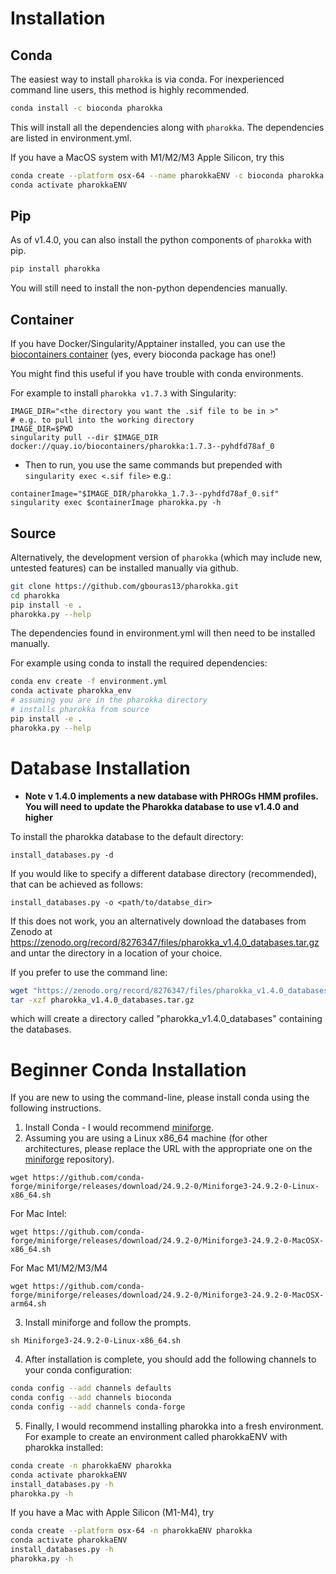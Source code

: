 # Installation

## Conda

The easiest way to install `pharokka` is via conda. For inexperienced command line users, this method is highly recommended.

```bash
conda install -c bioconda pharokka
```

This will install all the dependencies along with `pharokka`. The dependencies are listed in environment.yml.

If you have a MacOS system with M1/M2/M3 Apple Silicon, try this 

```bash
conda create --platform osx-64 --name pharokkaENV -c bioconda pharokka
conda activate pharokkaENV
```

## Pip

As of v1.4.0, you can also install the python components of `pharokka` with pip.

```bash
pip install pharokka
```

You will still need to install the non-python dependencies manually.

## Container

If you have Docker/Singularity/Apptainer installed, you can use the [biocontainers container](https://quay.io/repository/biocontainers/pharokka?tab=tags) (yes, every bioconda package has one!)

You might find this useful if you have trouble with conda environments.

For example to install `pharokka v1.7.3` with Singularity:

```
IMAGE_DIR="<the directory you want the .sif file to be in >"
# e.g. to pull into the working directory
IMAGE_DIR=$PWD
singularity pull --dir $IMAGE_DIR docker://quay.io/biocontainers/pharokka:1.7.3--pyhdfd78af_0
```

* Then to run, you use the same commands but prepended with `singularity exec <.sif file>` e.g.:

```
containerImage="$IMAGE_DIR/pharokka_1.7.3--pyhdfd78af_0.sif"
singularity exec $containerImage pharokka.py -h
```

## Source

Alternatively, the development version of `pharokka` (which may include new, untested features) can be installed manually via github. 

```bash
git clone https://github.com/gbouras13/pharokka.git
cd pharokka
pip install -e .
pharokka.py --help
```

The dependencies found in environment.yml will then need to be installed manually.

For example using conda to install the required dependencies:

```bash
conda env create -f environment.yml
conda activate pharokka_env
# assuming you are in the pharokka directory 
# installs pharokka from source
pip install -e .
pharokka.py --help
```

# Database Installation

* **Note v 1.4.0 implements a new database with PHROGs HMM profiles. You will need to update the Pharokka database to use v1.4.0 and higher**

To install the pharokka database to the default directory:

`install_databases.py -d`

If you would like to specify a different database directory (recommended), that can be achieved as follows:

`install_databases.py -o <path/to/databse_dir>`

If this does not work, you an alternatively download the databases from Zenodo at https://zenodo.org/record/8276347/files/pharokka_v1.4.0_databases.tar.gz and untar the directory in a location of your choice.

If you prefer to use the command line:

```bash
wget "https://zenodo.org/record/8276347/files/pharokka_v1.4.0_databases.tar.gz"
tar -xzf pharokka_v1.4.0_databases.tar.gz
```

which will create a directory called "pharokka_v1.4.0_databases" containing the databases.

# Beginner Conda Installation

If you are new to using the command-line, please install conda using the following instructions.

1. Install Conda - I would recommend [miniforge](https://github.com/conda-forge/miniforge).
2. Assuming you are using a Linux x86_64 machine (for other architectures, please replace the URL with the appropriate one on the [miniforge](https://github.com/conda-forge/miniforge) repository).

`wget https://github.com/conda-forge/miniforge/releases/download/24.9.2-0/Miniforge3-24.9.2-0-Linux-x86_64.sh`

For Mac Intel:

`wget https://github.com/conda-forge/miniforge/releases/download/24.9.2-0/Miniforge3-24.9.2-0-MacOSX-x86_64.sh`

For Mac M1/M2/M3/M4

`wget https://github.com/conda-forge/miniforge/releases/download/24.9.2-0/Miniforge3-24.9.2-0-MacOSX-arm64.sh`

3. Install miniforge and follow the prompts.

`sh Miniforge3-24.9.2-0-Linux-x86_64.sh`

4. After installation is complete, you should add the following channels to your conda configuration:

```bash
conda config --add channels defaults
conda config --add channels bioconda
conda config --add channels conda-forge
```

 5. Finally, I would recommend installing pharokka into a fresh environment. For example to create an environment called pharokkaENV with pharokka installed:

```bash
conda create -n pharokkaENV pharokka
conda activate pharokkaENV
install_databases.py -h
pharokka.py -h
```

If you have a Mac with Apple Silicon (M1-M4), try

```bash
conda create --platform osx-64 -n pharokkaENV pharokka
conda activate pharokkaENV
install_databases.py -h
pharokka.py -h
```